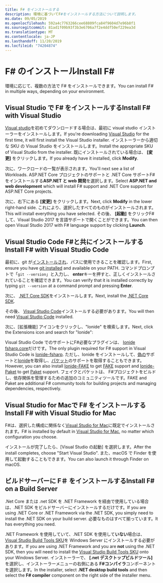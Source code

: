 ```yaml
---
title: F# をインストールする
description: 環境に基づいてF#をインストールする方法について説明します。
ms.date: 09/05/2019
ms.openlocfilehash: 592a4c7763266cee68809fca84f9604d7e96b8f1
ms.sourcegitcommit: 81ad1f09b93f3b3e6706a7f2e4ddf50ef229ea3d
ms.translationtype: MT
ms.contentlocale: ja-JP
ms.lasthandoff: 11/20/2019
ms.locfileid: "74204874"
---
```

# <a name="install-f"></a><span data-ttu-id="2ea26-103">F\# のインストール</span><span class="sxs-lookup"><span data-stu-id="2ea26-103">Install F\#</span></span>

<span data-ttu-id="2ea26-104">環境に応じて、複数の方法で F# をインストールできます。</span><span class="sxs-lookup"><span data-stu-id="2ea26-104">You can install F# in multiple ways, depending on your environment.</span></span>

## <a name="install-f-with-visual-studio"></a><span data-ttu-id="2ea26-105">Visual Studio で F# をインストールする</span><span class="sxs-lookup"><span data-stu-id="2ea26-105">Install F# with Visual Studio</span></span>

<span data-ttu-id="2ea26-106">[Visual studio](https://visualstudio.microsoft.com/vs/?utm_medium=microsoft&utm_source=docs.microsoft.com&utm_campaign=inline+link)を初めてダウンロードする場合は、最初に visual studio インストーラーをインストールします。</span><span class="sxs-lookup"><span data-stu-id="2ea26-106">If you're downloading [Visual Studio](https://visualstudio.microsoft.com/vs/?utm_medium=microsoft&utm_source=docs.microsoft.com&utm_campaign=inline+link) for the first time, it will first install the Visual Studio installer.</span></span> <span data-ttu-id="2ea26-107">インストーラーから適切な SKU の Visual Studio をインストールします。</span><span class="sxs-lookup"><span data-stu-id="2ea26-107">Install the appropriate SKU of Visual Studio from the installer.</span></span> <span data-ttu-id="2ea26-108">既にインストールされている場合は、 **[変更]** をクリックします。</span><span class="sxs-lookup"><span data-stu-id="2ea26-108">If you already have it installed, click **Modify**.</span></span>

<span data-ttu-id="2ea26-109">次に、ワークロードの一覧が表示されます。</span><span class="sxs-lookup"><span data-stu-id="2ea26-109">You'll next see a list of Workloads.</span></span> <span data-ttu-id="2ea26-110">ASP.NET Core プロジェクトのサポートと .NET Core サポートF#をインストールする**ASP.NET と web 開発**を選択します。</span><span class="sxs-lookup"><span data-stu-id="2ea26-110">Select **ASP.NET and web development** which will install F# support and .NET Core support for ASP.NET Core projects.</span></span>

<span data-ttu-id="2ea26-111">次に、右下にある **[変更]** をクリックします。</span><span class="sxs-lookup"><span data-stu-id="2ea26-111">Next, click **Modify** in the lower right-hand side.</span></span>  <span data-ttu-id="2ea26-112">これにより、選択したすべてのものがインストールされます。</span><span class="sxs-lookup"><span data-stu-id="2ea26-112">This will install everything you have selected.</span></span> <span data-ttu-id="2ea26-113">その後、 **[起動]** をクリックF#して、Visual Studio 2017 を言語サポートで開くことができます。</span><span class="sxs-lookup"><span data-stu-id="2ea26-113">You can then open Visual Studio 2017 with F# language support by clicking **Launch**.</span></span>

## <a name="install-f-with-visual-studio-code"></a><span data-ttu-id="2ea26-114">Visual Studio Code F#と共にインストールする</span><span class="sxs-lookup"><span data-stu-id="2ea26-114">Install F# with Visual Studio Code</span></span>

<span data-ttu-id="2ea26-115">最初に、git が[インストールされ](https://git-scm.com/download)、パスに使用できることを確認します。</span><span class="sxs-lookup"><span data-stu-id="2ea26-115">First, ensure you have [git installed](https://git-scm.com/download) and available on your PATH.</span></span> <span data-ttu-id="2ea26-116">コマンドプロンプトで「`git --version`」と入力し、 **enter**キーを押すと、正しくインストールされていることを確認できます。</span><span class="sxs-lookup"><span data-stu-id="2ea26-116">You can verify that it is installed correctly by typing `git --version` at a command prompt and pressing **Enter**.</span></span>

<span data-ttu-id="2ea26-117">次に、 [.NET Core SDK](https://dotnet.microsoft.com/download)をインストールします。</span><span class="sxs-lookup"><span data-stu-id="2ea26-117">Next, install the [.NET Core SDK](https://dotnet.microsoft.com/download).</span></span>

<span data-ttu-id="2ea26-118">その後、 [Visual Studio Code](https://code.visualstudio.com)インストールする必要があります。</span><span class="sxs-lookup"><span data-stu-id="2ea26-118">You will then need [Visual Studio Code](https://code.visualstudio.com) installed.</span></span>

<span data-ttu-id="2ea26-119">次に、[拡張機能] アイコンをクリックし、"Ionide" を検索します。</span><span class="sxs-lookup"><span data-stu-id="2ea26-119">Next, click the Extensions icon and search for "Ionide":</span></span>

<span data-ttu-id="2ea26-120">Visual Studio Code でのサポートにF#必要なプラグインは、 [Ionide fsharp.core](https://marketplace.visualstudio.com/items?itemName=Ionide.Ionide-fsharp)だけです。</span><span class="sxs-lookup"><span data-stu-id="2ea26-120">The only plugin required for F# support in Visual Studio Code is [Ionide-fsharp](https://marketplace.visualstudio.com/items?itemName=Ionide.Ionide-fsharp).</span></span> <span data-ttu-id="2ea26-121">ただし、Ionide をインストールして、[偽](https://fake.build/)[の](https://marketplace.visualstudio.com/items?itemName=Ionide.Ionide-FAKE)サポートと[Ionide](https://marketplace.visualstudio.com/items?itemName=Ionide.Ionide-Paket)を取得し、[パケット](https://fsprojects.github.io/Paket/)のサポートを取得することもできます。</span><span class="sxs-lookup"><span data-stu-id="2ea26-121">However, you can also install [Ionide-FAKE](https://marketplace.visualstudio.com/items?itemName=Ionide.Ionide-FAKE) to get [FAKE](https://fake.build/) support and [Ionide-Paket](https://marketplace.visualstudio.com/items?itemName=Ionide.Ionide-Paket) to get [Paket](https://fsprojects.github.io/Paket/) support.</span></span> <span data-ttu-id="2ea26-122">フェイクとパケットは、 F#プロジェクトをビルドし、依存関係を管理するための追加のコミュニティツールです。</span><span class="sxs-lookup"><span data-stu-id="2ea26-122">FAKE and Paket are additional F# community tools for building projects and managing dependencies, respectively.</span></span>

## <a name="install-f-with-visual-studio-for-mac"></a><span data-ttu-id="2ea26-123">Visual Studio for Macで F# をインストールする</span><span class="sxs-lookup"><span data-stu-id="2ea26-123">Install F# with Visual Studio for Mac</span></span>

<span data-ttu-id="2ea26-124">F#は、選択した構成に関係なく[Visual Studio for Mac](https://visualstudio.microsoft.com/vs/mac/?utm_medium=microsoft&utm_source=docs.microsoft.com&utm_campaign=inline+link)に既定でインストールされます。</span><span class="sxs-lookup"><span data-stu-id="2ea26-124">F# is installed by default in [Visual Studio for Mac](https://visualstudio.microsoft.com/vs/mac/?utm_medium=microsoft&utm_source=docs.microsoft.com&utm_campaign=inline+link), no matter which configuration you choose.</span></span>

<span data-ttu-id="2ea26-125">インストールが完了したら、[Visual Studio の起動] を選択します。</span><span class="sxs-lookup"><span data-stu-id="2ea26-125">After the install completes, choose "Start Visual Studio".</span></span> <span data-ttu-id="2ea26-126">また、macOS で Finder を使用して起動することもできます。</span><span class="sxs-lookup"><span data-stu-id="2ea26-126">You can also launch it through Finder on macOS.</span></span>

## <a name="install-f-on-a-build-server"></a><span data-ttu-id="2ea26-127">ビルドサーバーに F＃ をインストールする</span><span class="sxs-lookup"><span data-stu-id="2ea26-127">Install F# on a Build Server</span></span>

<span data-ttu-id="2ea26-128">.Net Core または .net SDK を .NET Framework を経由で使用している場合は、.NET SDK をビルドサーバーにインストールするだけです。</span><span class="sxs-lookup"><span data-stu-id="2ea26-128">If you are using .NET Core or .NET Framework via the .NET SDK, you simply need to install the .NET SDK on your build server.</span></span> <span data-ttu-id="2ea26-129">必要なものはすべて揃っています。</span><span class="sxs-lookup"><span data-stu-id="2ea26-129">It has everything you need.</span></span>

<span data-ttu-id="2ea26-130">.NET Framework を使用していて、.NET SDK を使用して**いない**場合は、 [Visual Studio Build Tools SKU](https://visualstudio.microsoft.com/thank-you-downloading-visual-studio/?sku=BuildTools&rel=16)を Windows Server にインストールする必要があります。</span><span class="sxs-lookup"><span data-stu-id="2ea26-130">If you are using .NET Framework and you are **not** using the .NET SDK, then you will need to install the [Visual Studio Build Tools SKU](https://visualstudio.microsoft.com/thank-you-downloading-visual-studio/?sku=BuildTools&rel=16) onto your Windows Server.</span></span> <span data-ttu-id="2ea26-131">インストーラーで、 **[.net デスクトップビルドツール]** を選択し、インストーラーメニューの右側にある **F#コンパイラ**コンポーネントを選択します。</span><span class="sxs-lookup"><span data-stu-id="2ea26-131">In the installer, select **.NET desktop build tools** and then select the **F# compiler** component on the right side of the installer menu.</span></span>
